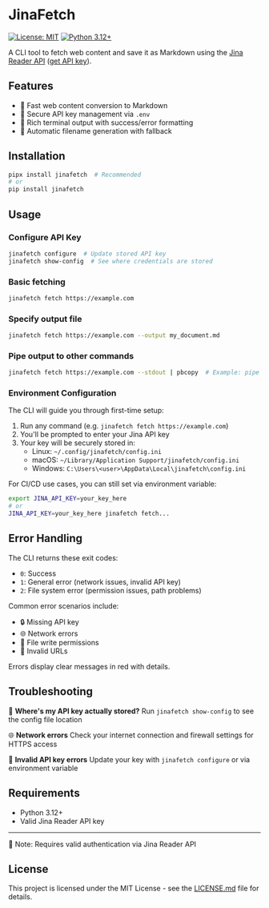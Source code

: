# JinaFetch

[![License: MIT](https://img.shields.io/badge/License-MIT-yellow.svg)](https://opensource.org/licenses/MIT)
[![Python 3.12+](https://img.shields.io/badge/python-3.12+-blue.svg)](https://www.python.org/downloads/)

A CLI tool to fetch web content and save it as Markdown using the [Jina Reader API](https://github.com/jina-ai/reader) ([get API key](https://jina.ai/api-dashboard/reader)).

## Features

- 🚀 Fast web content conversion to Markdown
- 🔑 Secure API key management via `.env`
- 🎨 Rich terminal output with success/error formatting
- 📂 Automatic filename generation with fallback

## Installation

```bash
pipx install jinafetch  # Recommended
# or
pip install jinafetch
```

## Usage

### Configure API Key
```bash
jinafetch configure  # Update stored API key
jinafetch show-config  # See where credentials are stored
```

### Basic fetching
```bash
jinafetch fetch https://example.com
```

### Specify output file
```bash
jinafetch fetch https://example.com --output my_document.md
```

### Pipe output to other commands
```bash
jinafetch fetch https://example.com --stdout | pbcopy  # Example: pipe to clipboard
```

### Environment Configuration

The CLI will guide you through first-time setup:
1. Run any command (e.g. `jinafetch fetch https://example.com`)
2. You'll be prompted to enter your Jina API key
3. Your key will be securely stored in:
   - Linux: `~/.config/jinafetch/config.ini`
   - macOS: `~/Library/Application Support/jinafetch/config.ini`
   - Windows: `C:\Users\<user>\AppData\Local\jinafetch\config.ini`

For CI/CD use cases, you can still set via environment variable:
```bash
export JINA_API_KEY=your_key_here
# or
JINA_API_KEY=your_key_here jinafetch fetch...
```

## Error Handling
The CLI returns these exit codes:
- `0`: Success
- `1`: General error (network issues, invalid API key)
- `2`: File system error (permission issues, path problems)

Common error scenarios include:
- 🔒 Missing API key
- 🌐 Network errors
- 💾 File write permissions
- 🔗 Invalid URLs

Errors display clear messages in red with details.

## Troubleshooting

🔧 **Where's my API key actually stored?**
Run `jinafetch show-config` to see the config file location

🌐 **Network errors**
Check your internet connection and firewall settings for HTTPS access

🔑 **Invalid API key errors**
Update your key with `jinafetch configure` or via environment variable

## Requirements
- Python 3.12+
- Valid Jina Reader API key

---

📝 Note: Requires valid authentication via Jina Reader API

## License
This project is licensed under the MIT License - see the [LICENSE.md](LICENSE.md) file for details.
